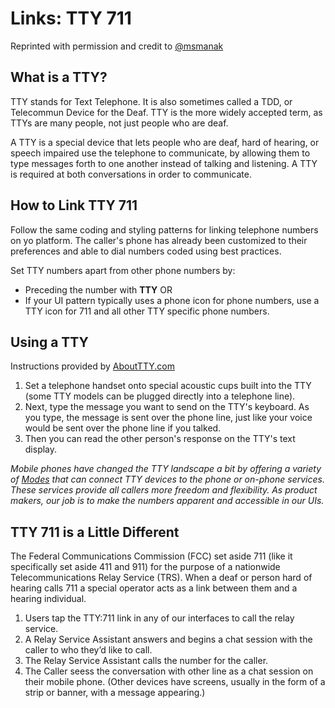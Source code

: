 # Links: TTY 711
Reprinted with permission and credit to [@msmanak](https://github.com/msmanak)

## What is a TTY?
TTY stands for Text Telephone. It is also sometimes called a TDD, or Telecommun Device for the Deaf. TTY is the more widely accepted term, as TTYs are many people, not just people who are deaf.

A TTY is a special device that lets people who are deaf, hard of hearing, or speech impaired use the telephone to communicate, by allowing them to type messages forth to one another instead of talking and listening. A TTY is required at both conversations in order to communicate.

## How to Link TTY 711
Follow the same coding and styling patterns for linking telephone numbers on yo platform. The caller's phone has already been customized to their preferences and able to dial numbers coded using best practices.

Set TTY numbers apart from other phone numbers by:
- Preceding the number with **TTY** OR
- If your UI pattern typically uses a phone icon for phone numbers, use a TTY icon for 711 and all other TTY specific phone numbers.

## Using a TTY
Instructions provided by [AboutTTY.com](http://www.abouttty.com/)
1. Set a telephone handset onto special acoustic cups built into the TTY (some TTY models can be plugged directly into a telephone line). 
1. Next, type the message you want to send on the TTY's keyboard. As you type, the message is sent over the phone line, just like your voice would be sent over the phone line if you talked. 
1. Then you can read the other person's response on the TTY's text display.

_Mobile phones have changed the TTY landscape a bit by offering a variety of [Modes](https://blog.prepscholar.com/what-is-tty-mode-on-a-cell-phone) that can connect TTY devices to the phone or on-phone services. These services provide all callers more freedom and flexibility. As product makers, our job is to make the numbers apparent and accessible in our UIs._

## TTY 711 is a Little Different
The Federal Communications Commission (FCC) set aside 711 (like it specifically set aside 411 and 911) for the purpose of a nationwide Telecommunications Relay Service (TRS). When a deaf or person hard of hearing calls 711 a special operator acts as a link between them and a hearing individual.

1. Users tap the TTY:711 link in any of our interfaces to call the relay service.
1. A Relay Service Assistant answers and begins a chat session with the caller to who they’d like to call.
1. The Relay Service Assistant calls the number for the caller.
1. The Caller seess the conversation with other line as a chat session on their mobile phone. (Other devices have screens, usually in the form of a strip or banner, with a message appearing.)

